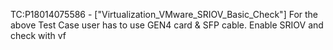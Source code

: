 TC:P18014075586 - ["Virtualization_VMware_SRIOV_Basic_Check"]
For the above Test Case user has to use GEN4 card & SFP 
cable. 
Enable SRIOV and check with vf 